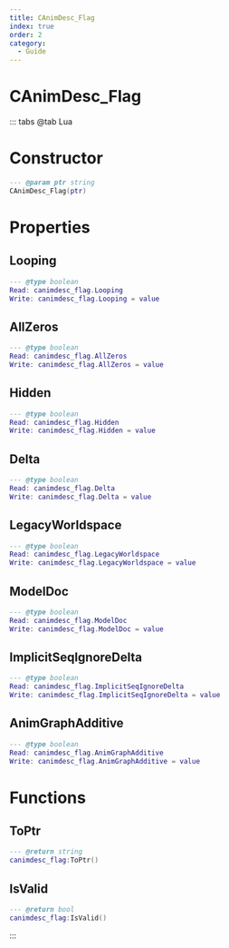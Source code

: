 ```yaml
---
title: CAnimDesc_Flag
index: true
order: 2
category:
  - Guide
---
```


# CAnimDesc_Flag

::: tabs
@tab Lua
# Constructor
```lua
--- @param ptr string
CAnimDesc_Flag(ptr)
```
# Properties
## Looping 
```lua
--- @type boolean
Read: canimdesc_flag.Looping
Write: canimdesc_flag.Looping = value
```
## AllZeros 
```lua
--- @type boolean
Read: canimdesc_flag.AllZeros
Write: canimdesc_flag.AllZeros = value
```
## Hidden 
```lua
--- @type boolean
Read: canimdesc_flag.Hidden
Write: canimdesc_flag.Hidden = value
```
## Delta 
```lua
--- @type boolean
Read: canimdesc_flag.Delta
Write: canimdesc_flag.Delta = value
```
## LegacyWorldspace 
```lua
--- @type boolean
Read: canimdesc_flag.LegacyWorldspace
Write: canimdesc_flag.LegacyWorldspace = value
```
## ModelDoc 
```lua
--- @type boolean
Read: canimdesc_flag.ModelDoc
Write: canimdesc_flag.ModelDoc = value
```
## ImplicitSeqIgnoreDelta 
```lua
--- @type boolean
Read: canimdesc_flag.ImplicitSeqIgnoreDelta
Write: canimdesc_flag.ImplicitSeqIgnoreDelta = value
```
## AnimGraphAdditive 
```lua
--- @type boolean
Read: canimdesc_flag.AnimGraphAdditive
Write: canimdesc_flag.AnimGraphAdditive = value
```
# Functions
## ToPtr
```lua
--- @return string
canimdesc_flag:ToPtr()
```
## IsValid
```lua
--- @return bool
canimdesc_flag:IsValid()
```

:::